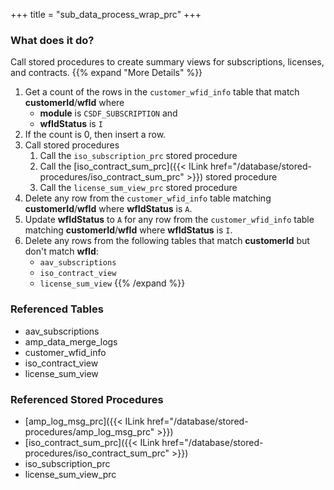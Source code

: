 +++
title = "sub_data_process_wrap_prc"
+++

### What does it do?
Call stored procedures to create summary views for subscriptions, licenses, and contracts.
{{% expand "More Details" %}}
1. Get a count of the rows in the `customer_wfid_info` table that match **customerId**/**wfId** where
   - **module** is `CSDF_SUBSCRIPTION` and
   - **wfIdStatus** is `I`
2. If the count is 0, then insert a row.
3. Call stored procedures
   1. Call the `iso_subscription_prc` stored procedure
   2. Call the [iso_contract_sum_prc]({{< ILink href="/database/stored-procedures/iso_contract_sum_prc" >}}) stored procedure
   3. Call the `license_sum_view_prc` stored procedure
4. Delete any row from the `customer_wfid_info` table matching **customerId**/**wfId** where **wfIdStatus** is `A`.
5. Update **wfIdStatus** to `A` for any row from the `customer_wfid_info` table matching **customerId**/**wfId** where **wfIdStatus** is `I`.
6. Delete any rows from the following tables that match **customerId** but don't match **wfId**:
   - `aav_subscriptions`
   - `iso_contract_view`
   - `license_sum_view`
{{% /expand %}}

### Referenced Tables
- aav_subscriptions
- amp_data_merge_logs
- customer_wfid_info
- iso_contract_view 
- license_sum_view 

### Referenced Stored Procedures
- [amp_log_msg_prc]({{< ILink href="/database/stored-procedures/amp_log_msg_prc" >}})
- [iso_contract_sum_prc]({{< ILink href="/database/stored-procedures/iso_contract_sum_prc" >}})
- iso_subscription_prc
- license_sum_view_prc

